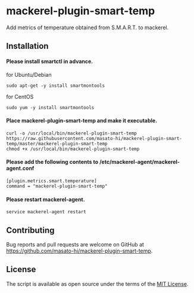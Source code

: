 # mackerel-plugin-smart-temp
Add metrics of temperature obtained from S.M.A.R.T. to mackerel.

## Installation
#### Please install smartctl in advance.
for Ubuntu/Debian
```
sudo apt-get -y install smartmontools
```
for CentOS
```
sudo yum -y install smartmontools
```

#### Place mackerel-plugin-smart-temp and make it executable.
```
curl -o /usr/local/bin/mackerel-plugin-smart-temp https://raw.githubusercontent.com/masato-hi/mackerel-plugin-smart-temp/master/mackerel-plugin-smart-temp
chmod +x /usr/local/bin/mackerel-plugin-smart-temp
```

#### Please add the following contents to /etc/mackerel-agent/mackerel-agent.conf
```
[plugin.metrics.smart.temperature]
command = "mackerel-plugin-smart-temp"
```

#### Please restart mackerel-agent.
```
service mackerel-agent restart
```


## Contributing

Bug reports and pull requests are welcome on GitHub at https://github.com/masato-hi/mackerel-plugin-smart-temp.


## License

The script is available as open source under the terms of the [MIT License](http://opensource.org/licenses/MIT).

